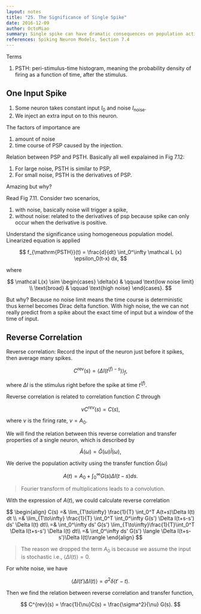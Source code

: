 ```yaml
---
layout: notes
title: "25. The Significance of Single Spike"
date: 2016-12-09
author: OctoMiao
summary: Single spike can have dramatic consequences on population activity.
references: Spiking Neuron Models, Section 7.4
---
```


Terms

1. PSTH: peri-stimulus-time histogram, meaning the probability density of firing as a function of time, after the stimulus.


## One Input Spike

1. Some neuron takes constant input $I_0$ and noise $I_{\mathrm{noise}}$.
2. We inject an extra input on to this neuron.

The factors of importance are

1. amount of noise
2. time course of PSP caused by the injection.


Relation between PSP and PSTH. Basically all well expalained in Fig 7.12:

1. For large noise, PSTH is similar to PSP,
2. For small noise, PSTH is the derivatives of PSP.

Amazing but why?

Read Fig 7.11.
Consider two scenarios,

1. with noise, basically noise will trigger a spike,
2. without noise: related to the derivatives of psp because spike can only occur when the derivative is positive.



Understand the significance using homogeneous population model. Linearized equation is applied

$$
f_{\mathrm{PSTH}}(t) = \frac{d}{dt} \int_0^\infty \mathcal L (x) \epsilon_0(t-x) dx,
$$

where

$$
\mathcal L(x) \sim \begin{cases}
\delta(x) & \qquad \text{low noise limit} \\
\text{broad} & \qquad \text{high noise}
\end{cases}.
$$

<div class="notes--extra" markdown="1">
But why? Because no noise limit means the time course is deterministic thus kernel becomes Dirac delta function. With high noise, the we can not really predict from a spike about the exact time of input but a window of the time of input.
</div>


## Reverse Correlation

Reverse correlation: Record the input of the neuron just before it spikes, then average many spikes.

$$
C^{\mathrm{rev}}(s) = \langle \Delta I(t^{(f)-s}) \rangle_f,
$$

where $\Delta I$ is the stimulus right before the spike at time $t^{(f)}$.

Reverse correlation is related to correlation function $C$ through

$$
\nu C^{rev}(s) = C(s),
$$

where $\nu$ is the firing rate, $\nu=A_0$.

We will find the relation between this reverse correlation and transfer properties of a single neuron, which is described by

$$
\hat A(\omega) = \hat G(\omega) \hat I(\omega),
$$

We derive the population activity using the transfer function $\hat G(\omega)$

$$
A(t) = A_0 + \int_0^\infty G(s) \Delta I(t-s) ds.
$$

> Fourier transform of multiplications leads to a convolution.

With the expression of $A(t)$, we could calculate reverse correlation

$$
\begin{align}
C(s) =& \lim_{T\to\infty} \frac{1}{T} \int_0^T A(t+s)\Delta I(t) dt \\
=& \lim_{T\to\infty} \frac{1}{T} \int_0^T \int_0^\infty G(s') \Delta I(t+s-s') ds' \Delta I(t) dt\\
=& \int_0^\infty ds' G(s') \lim_{T\to\infty}\frac{1}{T}\int_0^T \Delta I(t+s-s') \Delta I(t) dt\\
=& \int_0^\infty ds' G(s') \langle \Delta I(t+s-s')\Delta I(t)\rangle
\end{align}
$$

> The reason we dropped the term $A_0$ is because we assume the input is stochastic i.e., $\langle \Delta I(t)\rangle=0$.

For white noise, we have

$$
\langle \Delta I(t')\Delta I(t)\rangle=\sigma^2\delta(t'-t).
$$

Then we find the relation between reverse correlation and transfer function,

$$
C^{rev}(s) = \frac{1}{\nu}C(s) = \frac{\sigma^2}{\nu} G(s).
$$



